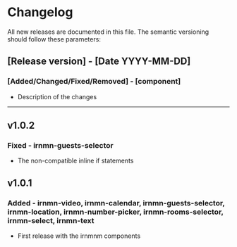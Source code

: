 # Changelog

All new releases are documented in this file. The semantic versioning should follow these parameters:

## [Release version] - [Date YYYY-MM-DD]
### [Added/Changed/Fixed/Removed] - [component]
- Description of the changes

------

## v1.0.2
### Fixed - irnmn-guests-selector
- The non-compatible inline if statements

## v1.0.1
### Added - irnmn-video, irnmn-calendar, irnmn-guests-selector, irnmn-location, irnmn-number-picker, irnmn-rooms-selector, irnmn-select, irnmn-text
- First release with the irnmnm components